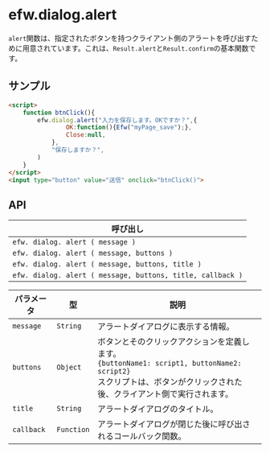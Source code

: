 # efw.dialog.alert

`alert`関数は、指定されたボタンを持つクライアント側のアラートを呼び出すために用意されています。これは、`Result.alert`と`Result.confirm`の基本関数です。

## サンプル

```html
<script>
	function btnClick(){
		efw.dialog.alert("入力を保存します。OKですか？",{
				OK:function(){Efw("myPage_save");},
				Close:null,
			},
			"保存しますか？",
		)
	}
</script>
<input type="button" value="送信" onclick="btnClick()">
```
## API

| 呼び出し |
|---|
| `efw. dialog. alert ( message )` |
| `efw. dialog. alert ( message, buttons )` |
| `efw. dialog. alert ( message, buttons, title )` |
| `efw. dialog. alert ( message, buttons, title, callback )` |

| パラメータ | 型 | 説明 |
|---|---|---|
| `message` | `String` | アラートダイアログに表示する情報。 |
| `buttons` | `Object` | ボタンとそのクリックアクションを定義します。<br>```{buttonName1: script1, buttonName2: script2}```<br>スクリプトは、ボタンがクリックされた後、クライアント側で実行されます。 |
| `title` | `String` | アラートダイアログのタイトル。 |
| `callback` | `Function` | アラートダイアログが閉じた後に呼び出されるコールバック関数。 |